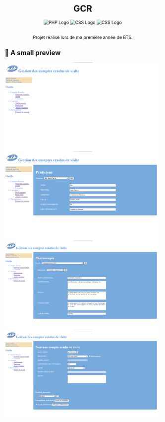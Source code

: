 <h1 align="center">GCR</h1>

<p align="center">
  <img src="https://www.vectorlogo.zone/logos/php/php-ar21.svg" alt="PHP Logo" height="80"/>
  <img src="https://upload.vectorlogo.zone/logos/javascript/images/239ec8a4-163e-4792-83b6-3f6d96911757.svg" height="75" alt="CSS Logo" />           
  <img src="https://www.vectorlogo.zone/logos/w3_css/w3_css-icon.svg" height="75" alt="CSS Logo" />
  <br>
  <br>
</p>

<div align="center">
    Projet réalisé lors de ma première année de BTS.</b>
</div>

## 📸 A small preview

<p align="center">
  <img src="https://github.com/Mart1n-S/GCR/blob/master/github/gcr.png" alt="image GCR" />
  <img src="https://github.com/Mart1n-S/GCR/blob/master/github/gcr2.png" alt="image GCR" />
  <img src="https://github.com/Mart1n-S/GCR/blob/master/github/gcr3.png"alt="image GCR" />
  <img src="https://github.com/Mart1n-S/GCR/blob/master/github/gcr4.png" alt="image GCR" /><br>
</p>
